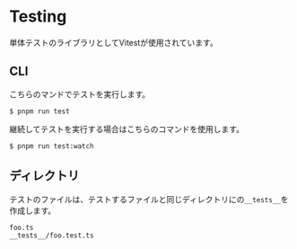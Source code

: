# Testing

単体テストのライブラリとしてVitestが使用されています。

## CLI

こちらのマンドでテストを実行します。

```
$ pnpm run test
```

継続してテストを実行する場合はこちらのコマンドを使用します。

```
$ pnpm run test:watch
```

## ディレクトリ

テストのファイルは、テストするファイルと同じディレクトリにの`__tests__`を作成します。

```
foo.ts
__tests__/foo.test.ts
```
